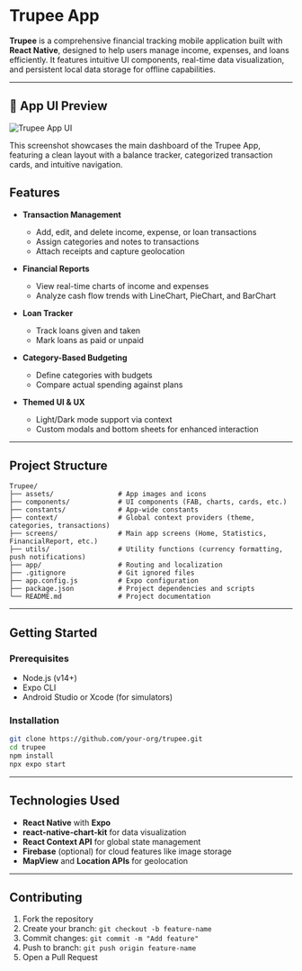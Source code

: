 
# Trupee App

**Trupee** is a comprehensive financial tracking mobile application built with **React Native**, designed to help users manage income, expenses, and loans efficiently. It features intuitive UI components, real-time data visualization, and persistent local data storage for offline capabilities.

---


## 📱 App UI Preview

![Trupee App UI](assets/trupee_ui.png)

This screenshot showcases the main dashboard of the Trupee App, featuring a clean layout with a balance tracker, categorized transaction cards, and intuitive navigation.


## Features

- **Transaction Management**
  - Add, edit, and delete income, expense, or loan transactions
  - Assign categories and notes to transactions
  - Attach receipts and capture geolocation

- **Financial Reports**
  - View real-time charts of income and expenses
  - Analyze cash flow trends with LineChart, PieChart, and BarChart

- **Loan Tracker**
  - Track loans given and taken
  - Mark loans as paid or unpaid

- **Category-Based Budgeting**
  - Define categories with budgets
  - Compare actual spending against plans

- **Themed UI & UX**
  - Light/Dark mode support via context
  - Custom modals and bottom sheets for enhanced interaction

---

## Project Structure

```
Trupee/
├── assets/                # App images and icons
├── components/            # UI components (FAB, charts, cards, etc.)
├── constants/             # App-wide constants
├── context/               # Global context providers (theme, categories, transactions)
├── screens/               # Main app screens (Home, Statistics, FinancialReport, etc.)
├── utils/                 # Utility functions (currency formatting, push notifications)
├── app/                   # Routing and localization
├── .gitignore             # Git ignored files
├── app.config.js          # Expo configuration
├── package.json           # Project dependencies and scripts
└── README.md              # Project documentation
```

---

## Getting Started

### Prerequisites

- Node.js (v14+)
- Expo CLI
- Android Studio or Xcode (for simulators)

### Installation

```bash
git clone https://github.com/your-org/trupee.git
cd trupee
npm install
npx expo start
```

---

## Technologies Used

- **React Native** with **Expo**
- **react-native-chart-kit** for data visualization
- **React Context API** for global state management
- **Firebase** (optional) for cloud features like image storage
- **MapView** and **Location APIs** for geolocation

---

## Contributing

1. Fork the repository
2. Create your branch: `git checkout -b feature-name`
3. Commit changes: `git commit -m "Add feature"`
4. Push to branch: `git push origin feature-name`
5. Open a Pull Request
